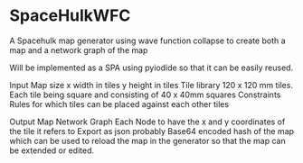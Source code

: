 # SpaceHulkWFC
A Spacehulk map generator using wave function collapse to create both a map and a network graph of the map

Will be implemented as a SPA using pyiodide so that it can be easily reused.

Input
  Map size 
    x width in tiles
    y height in tiles
  Tile library
    120 x 120 mm tiles.  Each tile being square and consisting of 40 x 40mm squares
  Constraints
    Rules for which tiles can be placed against each other tiles
    
Output
  Map
  Network Graph
    Each Node to have the x and y coordinates of the tile it refers to
    Export as json probably
  Base64 encoded hash of the map which can be used to reload the map in the generator so that the map can be extended or edited.
